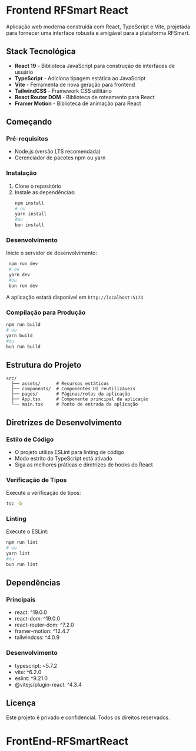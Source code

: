 # Frontend RFSmart React

Aplicação web moderna construída com React, TypeScript e Vite, projetada para fornecer uma interface robusta e amigável para a plataforma RFSmart.

## Stack Tecnológica

- **React 19** - Biblioteca JavaScript para construção de interfaces de usuário
- **TypeScript** - Adiciona tipagem estática ao JavaScript
- **Vite** - Ferramenta de nova geração para frontend
- **TailwindCSS** - Framework CSS utilitário
- **React Router DOM** - Biblioteca de roteamento para React
- **Framer Motion** - Biblioteca de animação para React

## Começando

### Pré-requisitos

- Node.js (versão LTS recomendada)
- Gerenciador de pacotes npm ou yarn

### Instalação

1. Clone o repositório
2. Instale as dependências:
   ```bash
   npm install
   # ou
   yarn install
   #ou
   bun install
   ```

### Desenvolvimento

Inicie o servidor de desenvolvimento:

```bash
 npm run dev
 # ou
 yarn dev
 #ou
 bun run dev
```

A aplicação estará disponível em `http://localhost:5173`

### Compilação para Produção

```bash
npm run build
# ou
yarn build
#ou
bun run build
```

## Estrutura do Projeto

```
src/
  ├── assets/      # Recursos estáticos
  ├── components/  # Componentes UI reutilizáveis
  ├── pages/       # Páginas/rotas da aplicação
  ├── App.tsx      # Componente principal da aplicação
  └── main.tsx     # Ponto de entrada da aplicação
```

## Diretrizes de Desenvolvimento

### Estilo de Código

- O projeto utiliza ESLint para linting de código
- Modo estrito do TypeScript está ativado
- Siga as melhores práticas e diretrizes de hooks do React

### Verificação de Tipos

Execute a verificação de tipos:

```bash
tsc -b
```

### Linting

Execute o ESLint:

```bash
npm run lint
# ou
yarn lint
#ou
bun run lint
```

## Dependências

### Principais

- react: ^19.0.0
- react-dom: ^19.0.0
- react-router-dom: ^7.2.0
- framer-motion: ^12.4.7
- tailwindcss: ^4.0.9

### Desenvolvimento

- typescript: ~5.7.2
- vite: ^6.2.0
- eslint: ^9.21.0
- @vitejs/plugin-react: ^4.3.4

## Licença

Este projeto é privado e confidencial. Todos os direitos reservados.
# FrontEnd-RFSmartReact
